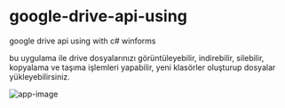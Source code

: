 # google-drive-api-using
google drive api using with c# winforms


bu uygulama ile drive dosyalarınızı görüntüleyebilir, indirebilir, silebilir, kopyalama ve taşıma işlemleri yapabilir, yeni klasörler oluşturup dosyalar yükleyebilirsiniz. 

![app-image](http://enestas.net/upload/images/google-drive-islemler.gif)
